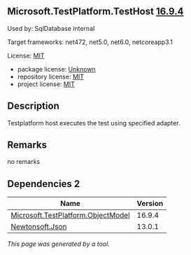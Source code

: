 Microsoft.TestPlatform.TestHost [16.9.4](https://www.nuget.org/packages/Microsoft.TestPlatform.TestHost/16.9.4)
--------------------

Used by: SqlDatabase internal

Target frameworks: net472, net5.0, net6.0, netcoreapp3.1

License: [MIT](../../../../licenses/mit) 

- package license: [Unknown]() 
- repository license: [MIT](https://github.com/microsoft/vstest) 
- project license: [MIT](https://github.com/microsoft/vstest/) 

Description
-----------
Testplatform host executes the test using specified adapter.

Remarks
-----------
no remarks


Dependencies 2
-----------

|Name|Version|
|----------|:----|
|[Microsoft.TestPlatform.ObjectModel](../../../../packages/nuget.org/microsoft.testplatform.objectmodel/16.9.4)|16.9.4|
|[Newtonsoft.Json](../../../../packages/nuget.org/newtonsoft.json/13.0.1)|13.0.1|

*This page was generated by a tool.*